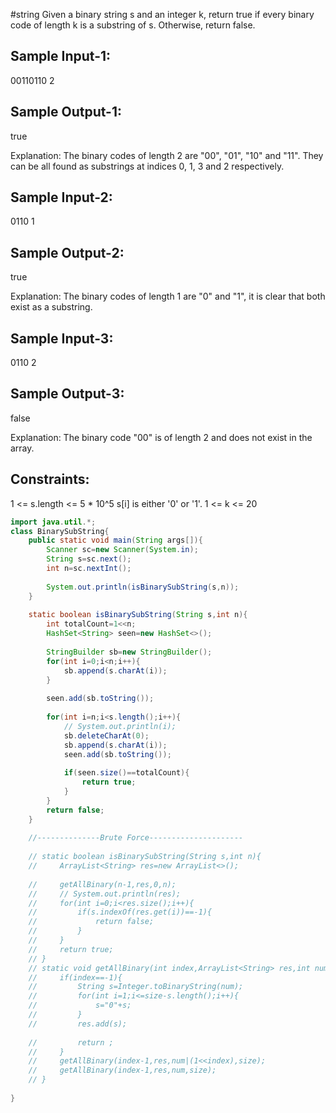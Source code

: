 #string
Given a binary string s and an integer k, return true if every binary code of length k is a substring of s. Otherwise, return false.

Sample Input-1:
---------------
00110110
2

Sample Output-1: 
----------------
true

Explanation: The binary codes of length 2 are "00", "01", "10" and "11". They can be all found as substrings at indices 0, 1, 3 and 2 respectively.

Sample Input-2:
---------------
0110
1

Sample Output-2: 
----------------
true

Explanation: The binary codes of length 1 are "0" and "1", it is clear that both exist as a substring. 

Sample Input-3:
---------------
0110
2

Sample Output-3: 
----------------
false

Explanation: The binary code "00" is of length 2 and does not exist in the array.
 

Constraints:
------------
1 <= s.length <= 5 * 10^5
s[i] is either '0' or '1'.
1 <= k <= 20
```java
import java.util.*;
class BinarySubString{
    public static void main(String args[]){
        Scanner sc=new Scanner(System.in);
        String s=sc.next();
        int n=sc.nextInt();
        
        System.out.println(isBinarySubString(s,n));
    }
    
    static boolean isBinarySubString(String s,int n){
        int totalCount=1<<n;
        HashSet<String> seen=new HashSet<>();
        
        StringBuilder sb=new StringBuilder();
        for(int i=0;i<n;i++){
            sb.append(s.charAt(i));
        }
        
        seen.add(sb.toString());
        
        for(int i=n;i<s.length();i++){
            // System.out.println(i);
            sb.deleteCharAt(0);
            sb.append(s.charAt(i));
            seen.add(sb.toString());
            
            if(seen.size()==totalCount){
                return true;
            }
        }
        return false;
    }
    
    //--------------Brute Force---------------------
    
    // static boolean isBinarySubString(String s,int n){
    //     ArrayList<String> res=new ArrayList<>();
        
    //     getAllBinary(n-1,res,0,n);
    //     // System.out.println(res);
    //     for(int i=0;i<res.size();i++){
    //         if(s.indexOf(res.get(i))==-1){
    //             return false;
    //         }
    //     }
    //     return true;
    // }
    // static void getAllBinary(int index,ArrayList<String> res,int num,int size){
    //     if(index==-1){
    //         String s=Integer.toBinaryString(num);
    //         for(int i=1;i<=size-s.length();i++){
    //             s="0"+s;
    //         }
    //         res.add(s);
            
    //         return ;
    //     }
    //     getAllBinary(index-1,res,num|(1<<index),size);
    //     getAllBinary(index-1,res,num,size);
    // }
    
}
```